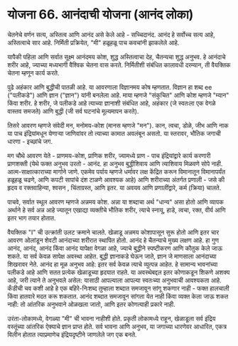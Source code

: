 # योजना 66. आनंदाची योजना (आनंद लोका)

चेतनेचे वर्णन सत्य, अस्तित्व आणि आनंद असे केले आहे - सच्चिदानंद. आनंद हे सर्वोच्च सत्य आहे, अस्तित्वाचे सार आहे. निर्मिती प्रक्रियेत, "मी" हळूहळू पाच कवचांनी झाकलेले आहे.

यापैकी पहिला आणि सर्वात सूक्ष्म आनंदमय कोश, शुद्ध अस्तित्वाचा देह, चैतन्यचा शुद्ध अनुभव. हे आनंदाचे शरीर आहे, ज्याच्या मध्यभागी वैश्विक चेतना वास करते. निर्मितीशी संबंधित कालावधी दरम्यान, ती वैयक्तिक चेतना म्हणून कार्य करते.

पुढे अहंकार आणि बुद्धीची पातळी आहे. या आवरणाला विज्ञानमय कोष म्हणतात. विज्ञान हा शब्द ee ("पलीकडे") आणि ज्ञान ("ज्ञान") यांनी बनलेला आहे. माया म्हणजे "संकुचित" आणि कोश म्हणजे "म्यान" किंवा शरीर. हे शरीर, जे पलीकडे आहे त्याच्या ज्ञानाशी संबंधित आहे, अहंकार (जे स्वतःला एक वेगळे वास्तव समजते) आणि बुद्धी (जी सर्व घटनांचे मूल्यमापन करते).

तिसरे आवरण म्हणजे संवेदी मन, मनोमय-कोश (मानस म्हणजे "मन"). कान, त्वचा, डोळे, जीभ आणि नाक या पाच इंद्रियांमधून येणाऱ्या जाणिवांवर तो त्याच्या कामात अवलंबून असतो. या स्तरावर, भौतिक जगाची धारणा - इच्छांचे जग.

मग चौथे आवरण येते - प्राणमय-कोश, प्राणिक शरीर, ज्यामध्ये प्राण - पाच इंद्रियांद्वारे कार्य करणारी प्राणशक्ती (येथे फक्त अनुभव उरतो - आनंद. हा अनुभव बुद्धीशिवाय आणि त्याशिवाय मिळवणे सोपे नाही. आत्म-साक्षात्काराच्या मार्गाने जाणे. एकमेव पर्याय म्हणजे धर्मावर लक्ष केंद्रित करून विमानातून विमानापर्यंत हळूहळू चढणे, आणि कपटी सापांचे दंश टाळणे आवश्यक आहे) आणि शरीराच्या अंतर्गत प्रणाली - जसे की हृदय व रक्तवाहिन्या, श्वसन , चिंताग्रस्त, आणि इतर. या अवयव आणि प्रणालींद्वारे, कर्म (क्रिया) चालते.

पाचवे, सर्वात स्थूल आवरण म्हणजे अन्नमय कोश. अन्ना या शब्दाचा अर्थ "धान्य" असा होतो आणि व्यापक अर्थाने हे सर्व अन्न आहे ज्यातून एखाद्या व्यक्तीचे भौतिक शरीर, त्याचे स्नायू, हाडे, त्वचा, रक्त, वीर्य आणि इतर भाग तयार होतात.

वैयक्तिक "I" ची उत्क्रांती उलट क्रमाने चालते. खेळाडू अन्नमय कोशापासून सुरू होतो आणि इतर चार आवरण ओलांडून शेवटी आनंदाच्या शरीरात स्थापित होतो. आनंद हे चैतन्याचे मुख्य लक्षण आहे. हा गुण आनंद, आनंद, आनंद किंवा आनंद यापेक्षा वेगळा आहे, ज्याचे बुद्धीने स्पष्टीकरण आणि कौतुक केले जाऊ शकते. या सर्व केवळ सापेक्ष अवस्था आहेत. बुद्धी ज्ञानाकडे घेऊन जाते, ज्ञान जे माणसाला आनंदाच्या शिखरावर नेते. आनंद हा मूळ अनुभव आहे: इतर सर्व केवळ त्याचे व्युत्पन्न आहेत. हे सामान्य भावनांच्या पलीकडे आहे आणि सतत प्रत्येक खेळाडूच्या हृदयात राहते. या अवस्थेबद्दल इतर कोणाकडून शिकणे अशक्य आहे, जरी त्याने ते अनुभवले असेल: यासाठी आपल्याला आपल्या स्वतःच्या अनुभवाची आवश्यकता आहे. कँडीची चव कशी आहे हे एक बहिरे-निःशब्द तुम्हाला शब्दात समजावून सांगू शकणार नाही - फक्त हालचाली किंवा हातवारे मदत करू शकतात. आनंद शब्दात समजावून सांगता येत नाही किंवा व्यक्त केला जाऊ शकत नाही: तो आंतरिक अनुभवाने ओळखला जातो, आणि इतर कोणत्याही प्रकारे नाही.

उरंता-लोकामध्ये, वेगळ्या "मी" ची भावना नाहीशी होते. प्रकृती लोकामध्ये राहून, खेळाडूला सर्व इंद्रिय वस्तूंच्या आंतरिक ऐक्याचे ज्ञान प्राप्त होते. सर्व भावना आणि अनुभव, या जगाच्या धारणेवर आधारित, एकत्र विलीन होतात त्याप्रमाणेच इंद्रियदृष्टीने जाणलेले जग एक बनते.
